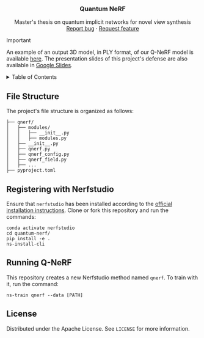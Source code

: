 <p align="center">
    <br>
    <h3 align="center">Quantum NeRF</h3>
    <p align="center">
        Master's thesis on quantum implicit networks for novel view synthesis
        <br>
        <a href="https://github.com/yeray142/QDraw/issues/new?template=bug.md">Report bug</a>
        ·
        <a href="https://github.com/yeray142/QDraw/issues/new?template=feature.md&labels=feature">Request feature</a>
    </p>
</p>

> [!IMPORTANT] 
> An example of an output 3D model, in PLY format, of our Q-NeRF model is available [here](https://uab-my.sharepoint.com/:u:/g/personal/1599053_uab_cat/EWbZ6rLq7uFBnm10yovLdAEB0UKlvvvOpcrbjNNliIBWcQ?e=miACOL). The presentation slides of this project's defense are also available in [Google Slides](https://docs.google.com/presentation/d/1h5BU7KHyIiEkdW8fUPBftrJmw5uFxWxlf_PqYwYgbPc/edit?usp=sharing).

<!-- TABLE OF CONTENTS -->
<details>
  <summary>Table of Contents</summary>
  <ol>
    <li><a href="#file-structure">File Structure</a></li>
    <li><a href="#registering-with-nerfstudio">Registering with Nerfstudio</a></li>
    <li><a href="#running-q-nerf">Running Q-NeRF</a></li>
    <li><a href="#license">License</a></li>
  </ol>
</details>

## File Structure
The project's file structure is organized as follows:

```
├── qnerf/
│   ├── modules/
│   │   ├── __init__.py
│   │   ├── modules.py   
│   ├── __init__.py
│   ├── qnerf.py
│   ├── qnerf_config.py
│   ├── qnerf_field.py
│   ├── ...
├── pyproject.toml
```

## Registering with Nerfstudio
Ensure that `nerfstudio` has been installed according to the [official installation instructions](https://docs.nerf.studio/en/latest/quickstart/installation.html). Clone or fork this repository and run the commands:

```
conda activate nerfstudio
cd quantum-nerf/
pip install -e .
ns-install-cli
```

## Running Q-NeRF
This repository creates a new Nerfstudio method named `qnerf`. To train with it, run the command:
```
ns-train qnerf --data [PATH]
```

## License

Distributed under the Apache License. See `LICENSE` for more information.
